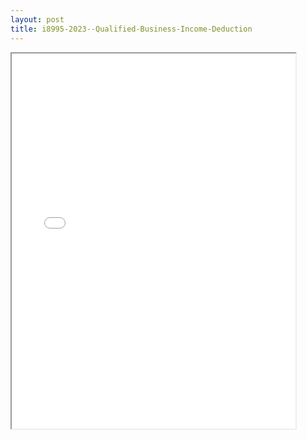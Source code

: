 ```yaml
---
layout: post
title: i8995-2023--Qualified-Business-Income-Deduction
---
```


<div class="pdf-container">
<iframe src="/ea/_pdf-2-md/i8995-2023--Qualified-Business-Income-Deduction.pdf" height="600" width="90%" allowFullScreen="true"></iframe>
</div>

